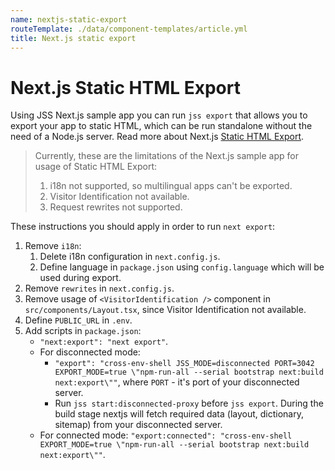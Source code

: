```yaml
---
name: nextjs-static-export
routeTemplate: ./data/component-templates/article.yml
title: Next.js static export
---
```


# Next.js Static HTML Export

Using JSS Next.js sample app you can run `jss export` that allows you to export your app to static HTML, which can be run standalone without the need of a Node.js server. Read more about Next.js [Static HTML Export](https://nextjs.org/docs/advanced-features/static-html-export).

> Currently, these are the limitations of the Next.js sample app for usage of Static HTML Export:
> 1. i18n not supported, so multilingual apps can't be exported.
> 1. Visitor Identification not available.
> 1. Request rewrites not supported.

These instructions you should apply in order to run `next export`:
1. Remove `i18n`:
	1. Delete i18n configuration in `next.config.js`.
	1. Define language in `package.json` using `config.language` which will be used during export.
1. Remove `rewrites` in `next.config.js`.
1. Remove usage of `<VisitorIdentification />` component in `src/components/Layout.tsx`, since Visitor Identification not available.
1. Define `PUBLIC_URL` in `.env`.
1. Add scripts in `package.json`:
	* `"next:export": "next export"`.
	* For disconnected mode: 
		* `"export": "cross-env-shell JSS_MODE=disconnected PORT=3042 EXPORT_MODE=true \"npm-run-all --serial bootstrap next:build next:export\""`,
		where `PORT` - it's port of your disconnected server.
		* Run `jss start:disconnected-proxy` before `jss export`. During the build stage nextjs will fetch required data (layout, dictionary, sitemap) from your disconnected server.
	* For connected mode: `"export:connected": "cross-env-shell EXPORT_MODE=true \"npm-run-all --serial bootstrap next:build next:export\""`.
